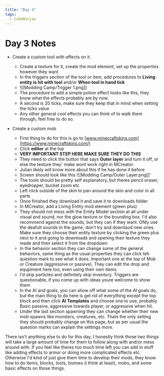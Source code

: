 ```yaml
---
title: "Day 3"
tags:
  - CodeNinjas
---
```


# Day 3 Notes

- Create a custom tool with effects on it.

  - Create a texture for it, create the mod element, set up the properties however they want
  - In the triggers section of the tool or item, add procedures to **Living entity is hit with tool** and/or **When tool in hand tick**
  - ![[Modding Camp/Trigger 1.png]]
  - The procedure to add a simple potion effect looks like this, they know what the effects probably are by now.
  - A second is 20 ticks, make sure they keep that in mind when setting the ticks value
  - Any other general cool effects you can think of to walk them through, feel free to do so.

- Create a custom mob
  - First thing to do for this is go to [www.minecraftskins.com](https://www.minecraftskins.com/)
  - Click **editor** at the top
  - **VERY IMPORTANT STEP HERE MAKE SURE THEY DO THIS**
  - They need to click the button that says **Outer layer** and turn it off, or else the texture they' make wont work right in MCreator.
  - Julian likely will know more about this if he has done it before
  - Screen should look like this ![[Modding Camp/Outer Layer.png]]'
  - The tools should be pretty self explanatory, but theres pencil eraser, eyedropper, bucket zoom etc
  - Left click outside of the skin to pan around the skin and color in all parts
  - Once finished they download it and save it to downloads folder
  - In MCreator, add a Living Entity mod element (green plus)
  - They should not mess with the Entity Model section at all under visual and sound, nor the glow texture or the bounding box. I'd also recommend against the sounds, but they can if they want. ONly use the deafult sounds in the game, don't try and downlaod new ones. Make sure they choose their entity texture by clicking the green plus next to it and going to downloads and opening their texture they made and then select it from the dropdown
  - In the behavior section they can change some of the general behaviors, same thing as the usual properties they can click teh question mark to see what it does. Important one at the top of Mob or Creature (aggressive or passive). They can edit the drop and equpiment here too, even using their own items.
  - I'd skip particles and definitely skip inventory. Triggers are questionable, if you come up with ideas youre welcome to show them
  - In the AI and goals, you can show off what some of the AI goals do, but the main thing to do here is get rid of everything except the top block and then click **AI Templates** and choose one to use, probably Basic passive, aggressive towards player, or aggressive when hit.
  - Under the last section spawning they can change whether their new mob spawns like monsters, creatures, etc. Thats the only setting they should probably change on this page, but as per usual the question marks can explain the settings more.

There isn't anything else to do for this day, I honestly think those two things will take a large amount of time for them to follow along with and/or mess around with. If you feel like theres too much time left you can add in stuff like adding effects to armor or doing more complicated effects etc. Otherwise I'd kind of just give them time to develop their mods, they know how to do items, blocks, tools, biomes (i think at least), mobs, and some basic effects on those things.
